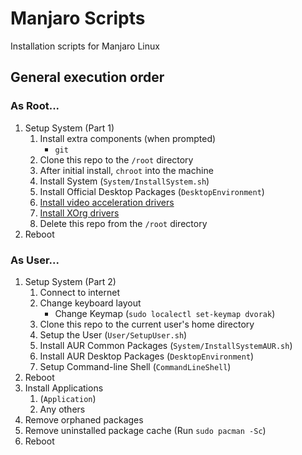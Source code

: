 # Manjaro Scripts
Installation scripts for Manjaro Linux

## General execution order

### As Root...

1. Setup System (Part 1)
    1. Install extra components (when prompted)
        * `git`
    2. Clone this repo to the `/root` directory
    3. After initial install, `chroot` into the machine
    4. Install System (`System/InstallSystem.sh`)
    5. Install Official Desktop Packages (`DesktopEnvironment`)
    6. [Install video acceleration drivers](https://wiki.archlinux.org/index.php/Hardware_video_acceleration#Installation)
    7. [Install XOrg drivers](https://wiki.archlinux.org/index.php/xorg#Driver_installation)
    8. Delete this repo from the `/root` directory
2. Reboot

### As User...

1. Setup System (Part 2)
    1. Connect to internet
    2. Change keyboard layout
        * Change Keymap (`sudo localectl set-keymap dvorak`)
    3. Clone this repo to the current user's home directory
    4. Setup the User (`User/SetupUser.sh`)
    5. Install AUR Common Packages (`System/InstallSystemAUR.sh`)
    6. Install AUR Desktop Packages (`DesktopEnvironment`)
    7. Setup Command-line Shell (`CommandLineShell`)
2. Reboot
3. Install Applications
    1. (`Application`)
    2. Any others
4. Remove orphaned packages
5. Remove uninstalled package cache (Run `sudo pacman -Sc`)
6. Reboot
